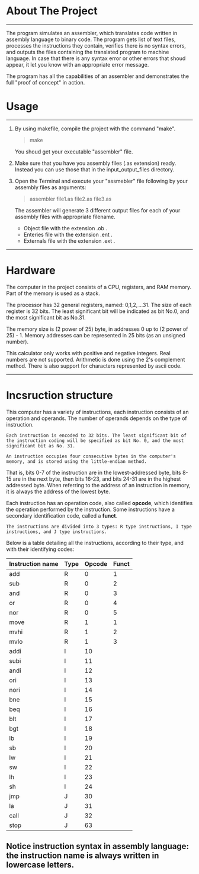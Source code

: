 # **About The Project**

---
The program simulates an assembler, which translates code written in assembly language to binary code.
 The program gets list of text files, processes the instructions they contain, verifies there is no syntax errors,
 and outputs the files containing the translated program to machine language. In case that there is any syntax error
or other errors that shoud appear, it let you know with an appropriate error message.

The program has all the capabilities of an assembler and demonstrates the full "proof of concept" in action.

# **Usage** 

---
1. By using makefile, compile the project with the command "make". 

	>make

   You shoud get your executable "assembler" file.

2. Make sure that you have you assembly files (.as extension) ready. Instead you can use those that in the input_output_files directory.

3. Open the Terminal and execute your "assmebler" file following by your assembly files as arguments:

	> assembler file1.as file2.as file3.as

   The assembler will generate 3 different output files for each of your assembly files with appropriate filename.


   * Object file with the extension .ob .
   * Enteries file with the extension .ent .
   * Externals file with the extension .ext .

---
# **Hardware**

  The computer in the project consists of a CPU, registers, and RAM memory. Part of the memory is used as a stack.

  The processor has 32 general registers, named: $0,$1,$2,...$31. The size of each register is 32 bits.
  The least significant bit will be indicated as bit No.0, and the most significant bit as No.31.

  The memory size is (2 power of 25) byte, in addresses 0 up to (2 power of 25) - 1. Memory addresses can be represented in 25 bits (as an unsigned number).

   This calculator only works with positive and negative integers. Real numbers are not supported.
   Arithmetic is done using the 2's complement method.
   There is also support for characters represented by ascii code.

---

# **Incsruction structure**

  This computer has a variety of instructions, each instruction consists of an operation and operands.
   The number of operands depends on the type of instruction.
 
    Each instruction is encoded to 32 bits. The least significant bit of the instruction coding will be specified as bit No. 0, and the most significant bit as No. 31.
 
    An instruction occupies four consecutive bytes in the computer's memory, and is stored using the little-endian method.
  That is, bits 0-7 of the instruction are in the lowest-addressed byte, bits 8-15 are in the next byte, then bits 16-23, 
  and bits 24-31 are in the highest addressed byte. When referring to the address of an instruction in memory,
  it is always the address of the lowest byte.

  Each instruction has an operation code, also called **opcode**, which identifies the operation performed by the instruction.
   Some instructions have a secondary identification code, called a **funct**.

    The instructions are divided into 3 types: R type instructions, I type instructions, and J type instructions.
  Below is a table detailing all the instructions, according to their type, and with their identifying codes:

| Instruction name | Type | Opcode | Funct |
| -----------------| -----| -------| ------|
|       add        |  R   |    0   |   1   |
|       sub        |  R   |    0   |   2   |
|       and        |  R   |    0   |   3   |
|       or         |  R   |    0   |   4   |
|       nor        |  R   |    0   |   5   |
|       move       |  R   |    1   |   1   |
|       mvhi       |  R   |    1   |   2   |
|       mvlo       |  R   |    1   |   3   |
|       addi       |  I   |   10   |       |
|       subi       |  I   |   11   |       |
|       andi       |  I   |   12   |       |
|       ori        |  I   |   13   |       |
|       nori       |  I   |   14   |       |
|       bne        |  I   |   15   |       |
|       beq        |  I   |   16   |       |
|       blt        |  I   |   17   |       |
|       bgt        |  I   |   18   |       |
|       lb         |  I   |   19   |       |
|       sb         |  I   |   20   |       |
|       lw         |  I   |   21   |       |
|       sw         |  I   |   22   |       |
|       lh         |  I   |   23   |       |
|       sh         |  I   |   24   |       |
|       jmp        |  J   |   30   |       |
|       la         |  J   |   31   |       |
|       call       |  J   |   32   |       |
|       stop       |  J   |   63   |       |

Notice instruction syntax in assembly language: the instruction name is always written in lowercase letters.
---


